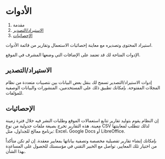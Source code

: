 ﻿# الأدوات

1. مقدمة
2. [الاستيراد/التصدير](tools.md#import-export)
3. [الإحصائيات](tools.md#statistics)

استيراد المحتوى وتصديره مع معاينة إحصائيات الاستعمال وتقارير من قائمة الأدوات.

الإدوات المتاحة لك قد تعتمد على الإضافات التي وضعها المشرف في الموقع.

## <a name="import-export"></a>الاستيراد/التصدير

إدوات الاستيراد/التصدير تسمح لك بنقل بعض البيانات بين نتصيبات متعددة من نظام المجلات المفتوحة. بإمكانك تطبيق ذلك على المستخدمين، المنشورات والبيانات الوصفية للمؤلفات.

## <a name="statistics"></a>الإحصائيات

إن النظام يقوم بتوليد تقارير تتابع استعمالات الموقع وطلبات النشر فيه خلال فترة زمينة معينة. هذه التقارير تخرج بصيغة ملفات جدولية من نوع CSV لذلك تتطلب لمعاينتها برنامج معالج للجداول، مثل: Excel، Google Docs أو LibreOffice.

بإمكانك إنشاء تقارير تفصيلية مخصصة وتصفية بياناتها بمعايير معقدة. إن لم تكن متأكداً من اختيار تلك المعايير، تواصل مع الخبير التقني في مؤسستك للحصول على المساعدة بهذا الشأن.
